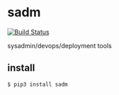 # sadm

[![Build Status](https://travis-ci.org/jrmsdev/pysadm.svg?branch=master)](https://travis-ci.org/jrmsdev/pysadm)

sysadmin/devops/deployment tools

## install

    $ pip3 install sadm
